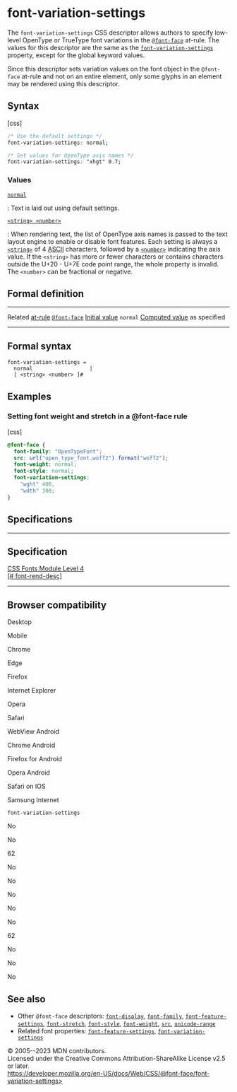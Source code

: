 font-variation-settings
=======================

The `font-variation-settings` CSS descriptor allows authors to specify
low-level OpenType or TrueType font variations in the
[`@font-face`](@font-face.md) at-rule. The values for this descriptor
are the same as the
[`font-variation-settings`](_Resources/Markup%20And%20Styling/css/font-variation-settings.md) property, except
for the global keyword values.

Since this descriptor sets variation values on the font object in the
`@font-face` at-rule and not on an entire element, only some glyphs in
an element may be rendered using this descriptor.

Syntax
------

[css]

```css
/* Use the default settings */
font-variation-settings: normal;

/* Set values for OpenType axis names */
font-variation-settings: "xhgt" 0.7;
```

### Values

[`normal`](#normal)

:   Text is laid out using default settings.

[`<string> <number>`](#string_number)

:   When rendering text, the list of OpenType axis names is passed to
    the text layout engine to enable or disable font features. Each
    setting is always a [`<string>`](string.md) of 4
    [ASCII](https://developer.mozilla.org/en-US/docs/Glossary/ASCII)
    characters, followed by a [`<number>`](number.md) indicating the
    axis value. If the `<string>` has more or fewer characters or
    contains characters outside the U+20 - U+7E code point range, the
    whole property is invalid. The `<number>` can be fractional or
    negative.

Formal definition
-----------------

  ------------------------------------- -------------------------------
  Related [at-rule](at-rule.md)         [`@font-face`](@font-face.md)
  [Initial value](initial_value.md)     `normal`
  [Computed value](computed_value.md)   as specified
  ------------------------------------- -------------------------------

Formal syntax
-------------

```text
font-variation-settings = 
  normal                  |
  [ <string> <number> ]#  
```

Examples
--------

### Setting font weight and stretch in a \@font-face rule

[css]

```css
@font-face {
  font-family: "OpenTypeFont";
  src: url("open_type_font.woff2") format("woff2");
  font-weight: normal;
  font-style: normal;
  font-variation-settings:
    "wght" 400,
    "wdth" 300;
}
```

Specifications
--------------

  ------------------------------------------------------------------------------

Specification
  ------------------------------------------------------------------------------

  [CSS Fonts Module Level 4\
  [\#
  font-rend-desc]](https://drafts.csswg.org/css-fonts/#font-rend-desc)

  ------------------------------------------------------------------------------

Browser compatibility
---------------------

Desktop

Mobile

Chrome

Edge

Firefox

Internet Explorer

Opera

Safari

WebView Android

Chrome Android

Firefox for Android

Opera Android

Safari on IOS

Samsung Internet

`font-variation-settings`

No

No

62

No

No

No

No

No

62

No

No

No

See also
--------

- Other `@font-face` descriptors: [`font-display`](_Resources/Markup%20And%20Styling/css/@font-face/font-display.md),
    [`font-family`](_Resources/Markup%20And%20Styling/css/@font-face/font-family.md),
    [`font-feature-settings`](_Resources/Markup%20And%20Styling/css/font-feature-settings.md),
    [`font-stretch`](_Resources/Markup%20And%20Styling/css/@font-face/font-stretch.md), [`font-style`](_Resources/Markup%20And%20Styling/css/@font-face/font-style.md),
    [`font-weight`](_Resources/Markup%20And%20Styling/css/@font-face/font-weight.md), [`src`](src.md),
    [`unicode-range`](unicode-range.md)
- Related font properties:
    [`font-feature-settings`](_Resources/Markup%20And%20Styling/css/font-feature-settings.md),
    [`font-variation-settings`](_Resources/Markup%20And%20Styling/css/font-variation-settings.md)

© 2005--2023 MDN contributors.\
Licensed under the Creative Commons Attribution-ShareAlike License v2.5
or later.\
https://developer.mozilla.org/en-US/docs/Web/CSS/@font-face/font-variation-settings>
